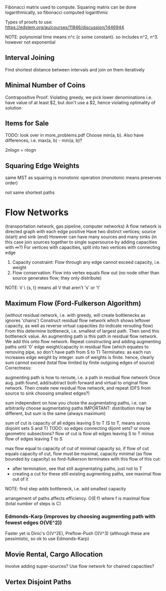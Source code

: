 <!-- SPDX-License-Identifier: zlib-acknowledgement -->
Fibonacci matrix used to compute.
Squaring matrix can be done logarithmically, so fibonacci computed logarithmic

Types of proofs to use:
https://edstem.org/au/courses/11846/discussion/1446944

NOTE: polynomial time means n^c (c some constant). so includes n^2, n^3. however not exponential

## Interval Joining
Find shortest distance between intervals and join on them iteratively

## Minimal Number of Coins
Contrapositive Proof: Violating greedy, we pick lower denominations
i.e. have value of at least $2, but don't use a $2, hence violating optimality of solution

## Items for Sale
TODO: look over in more_problems.pdf
Choose min(a, b).
Also have differences, i.e. max(a, b) - min(a, b)? 

2nlogn = nlogn

## Squaring Edge Weights
same MST as squaring is monotonic operation (monotonic means preserves order)

not same shortest paths

# Flow Networks
(transportation network, gas pipeline, computer networks)
A flow network is directed graph with each edge positive
Have two distinct vertices; source (start) and sink (end) 
However can have many sources and many sinks (in this case join sources together to single supersource by adding capacities with ∞?)
For vertices with capacities, split into two vertices with connecting edge
1. Capacity constraint:
  Flow through any edge cannot exceed capacity, i.e. weight
2. Flow conservation:
  Flow into vertex equals flow out (no node other than source generates flow; they only distribute)

NOTE: V \ {s, t} means all V that aren't 's' or 't'

## Maximum Flow (Ford-Fulkerson Algorithm)
(without residual network, i.e. with greedy, will create bottlenecks as ignores 'chains')
Construct residual flow network which shows leftover capacity, as well as reverse virtual capacities (to indicate rerouting flow)
From this determine bottleneck, i.e. smallest of largest path. Then send this bottleneck value.
An augmenting path is this path in residual flow network. We add this onto flow network.
Repeat constructing and adding augmenting paths until '0' edge weight/capacity in residual flow (which equates to removing pipe, so don't have path from S to T)
Terminates: as each run increases edge weight by integer. sum of weights is finite. hence, clearly sum cannot exceed (total flow limited by finite outgoing edges of source) 
Correctness: 

augmenting path is how to reroute, i.e. a path in residual flow network
Once aug. path found, add/subtract both forward and virtual to original flow network.
Then create new residual flow network, and repeat (DFS from source to sink choosing smallest edges?)

sum independent on how you chose the augmentating paths, i.e. can arbitrarily choose augmentating paths
IMPORTANT: distribution may be different, but sum is the same (always maximum)

sum of cut is capacity of all edges leaving S to T (S to T, means across disjoint sets S and T)
TODO: so edges connecting dijoint sets? or more geometric subsections?
flow of cut is flow all edges leaving S to T minus flow of edges leaving T to S

max flow equal to capacity of cut of minimal capacity
so, if flow of cut equals capacity of cut, flow must be maximal, capacity minimal (as flow bounded by capacity)
so ford-fulkerson terminates with this flow of this cut:
  * after termination, see that still augmentating paths, just not to T
  * creating a cut for these still existing augmenting paths, see maximal flow out of it

NOTE: first step adds bottleneck, i.e. add smallest capacity  

arrangement of paths affects efficiency.
O(E·f) where f is maximal flow (total number of steps is C)
### Edmonds-Karp (improves by choosing augmenting path with fewest edges O(VE^2))
Faster yet is Dinic's O(V^2E), Preflow-Push O(V^3) (although these are pessimistic, so ok to use Edmonds-Karp)

## Movie Rental, Cargo Allocation
Involve adding super-sources?
Use flow network for chained capacities?


## Vertex Disjoint Paths

